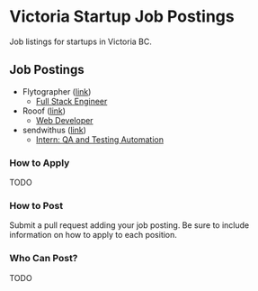 # Victoria Startup Job Postings

Job listings for startups in Victoria BC.

## Job Postings
* Flytographer ([link](http://www.flytographer.com/))
  * [Full Stack Engineer](flytographer/posting.md)
* Rooof ([link](https://www.rooof.com/))
  * [Web Developer](rooof/posting.md)
* sendwithus ([link](https://www.sendwithus.com))
  * [Intern: QA and Testing Automation](sendwithus/intern.md)

### How to Apply

TODO

### How to Post

Submit a pull request adding your job posting. Be sure to include information on how to apply to each position.

### Who Can Post?

TODO
